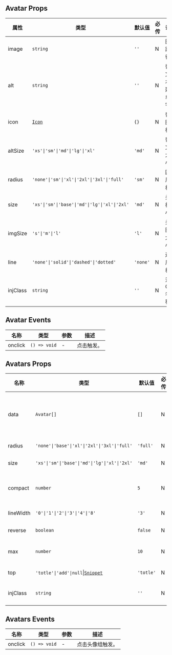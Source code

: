 ## Avatar Props

| 属性     | 类型                                                      | 默认值   | 必传 | 说明                 |
| -------- | --------------------------------------------------------- | -------- | ---- | -------------------- |
| image    | `string`                                                  | `''`     | N    | 图片路径。           |
| alt      | `string`                                                  | `''`     | N    | 替换文本，建议单字。 |
| icon     | [`Icon`](https://stdf.design/#/components?nav=icon&tab=1) | `{}`     | N    | 替换图标。           |
| altSize  | `'xs'\|'sm'\|'md'\|'lg'\|'xl'`                            | `'md'`   | N    | 替换文本大小。       |
| radius   | `'none'\|'sm'\|'xl'\|'2xl'\|'3xl'\|'full'`                | `'sm'`   | N    | 圆角风格。           |
| size     | `'xs'\|'sm'\|'base'\|'md'\|'lg'\|'xl'\|'2xl'`             | `'md'`   | N    | 头像框大小。         |
| imgSize  | `'s'\|'m'\|'l'`                                           | `'l'`    | N    | 头像图片大小。       |
| line     | `'none'\|'solid'\|'dashed'\|'dotted'`                     | `'none'` | N    | 边框风格。           |
| injClass | `string`                                                  | `''`     | N    | 注入 CSS 名称。      |

## Avatar Events

| 名称    | 类型         | 参数 | 描述       |
| ------- | ------------ | ---- | ---------- |
| onclick | `() => void` | -    | 点击触发。 |

## Avatars Props

| 名称      | 类型                                                                                        | 默认值    | 必传 | 说明                             |
| --------- | ------------------------------------------------------------------------------------------- | --------- | ---- | -------------------------------- |
| data      | `Avatar[]`                                                                                  | `[]`      | N    | 由 Avatar Props 组成的头像数据。 |
| radius    | `'none'\|'base'\|'xl'\|'2xl'\|'3xl'\|'full'`                                                | `'full'`  | N    | 圆角风格。                       |
| size      | `'xs'\|'sm'\|'base'\|'md'\|'lg'\|'xl'\|'2xl'`                                               | `'md'`    | N    | 头像框大小。                     |
| compact   | `number`                                                                                    | `5`       | N    | 紧凑程度，越大越紧凑。           |
| lineWidth | `'0'\|'1'\|'2'\|'3'\|'4'\|'8'`                                                              | `'3'`     | N    | 边框粗细。                       |
| reverse   | `boolean`                                                                                   | `false`   | N    | 是否反向。                       |
| max       | `number`                                                                                    | `10`      | N    | 最大最大显示数量。               |
| top       | `'totle'\|'add'\|null`\|[`Snippet`](https://svelte.dev/docs/svelte/snippet#Typing-snippets) | `'totle'` | N    | 顶层内容。                       |
| injClass  | `string`                                                                                    | `''`      | N    | 注入 CSS 名称。                  |

## Avatars Events

| 名称    | 类型         | 参数 | 描述             |
| ------- | ------------ | ---- | ---------------- |
| onclick | `() => void` | -    | 点击头像组触发。 |
